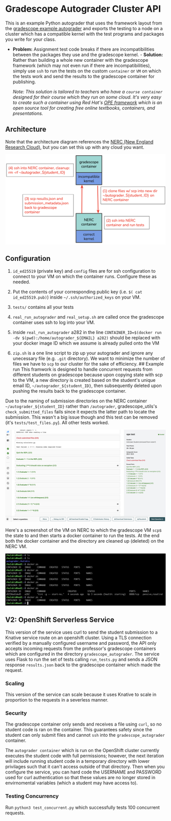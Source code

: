 # Gradescope Autograder Cluster API

This is an example Python autograder that uses the framework layout
from the [gradescope example
autograder](https://github.com/gradescope/autograder_samples/tree/master/python)
and exports the testing to a node on a cluster which has a compatible
kernel with the test programs and packages you write for your class.

- **Problem:** Assignment test code breaks if there are
 incompatibilities between the packages they use and the gradescope
 kernel.  - **Solution:** Rather than building a whole new container
 with the gradescope framework (which may not even run if there are
 incompatibilities), simply use `ssh` to run the tests on the custom
 `container` or `VM` on which the tests work and send the results to
 the gradescope container for publishing.

  *Note: This solution is tailored to teachers who have a `course
  container` designed for their course which they run on some
  cloud. It's very easy to create such a container using Red Hat's
  [OPE
  framework](https://github.com/OPEFFORT/OPE-Testing/tree/container-base-ope)
  which is an open source tool for creating free online textbooks,
  containers, and presentations.*

## Architecture

Note that the architecture diagram references the
[NERC (New England Research
Cloud)](https://nerc-project.github.io/nerc-docs/get-started/create-a-user-portal-account/),
but you can set this up with any cloud you want.

![Architecture diagram](images/architecture.png)

## Configuration

1. `id_ed25519` (private key) and `config` files are for ssh configuration to
   connect to your VM on which the container runs. Configure these as needed.

2. Put the contents of your corresponding public key (i.e. `$( cat
   id_ed25519.pub)`) inside `~/.ssh/authorized_keys` on your VM.

3. `tests/` contains all your tests

4. `real_run_autograder` and `real_setup.sh` are called once the gradescope
   container uses ssh to log into your VM.

5. inside `real_run_autograder` a282 in the line `CONTAINER_ID=$(docker run -dv
   $(pwd):/home/autograder_${EMAIL} a282)` should be replaced with your docker
   image ID which we assume is already pulled onto the VM

6. `zip.sh` is a one line script to zip up your autograder and ignore any
   unecessary file (e.g. `.git` directory). We want to minimize the number of
   files we have to `scp` to our cluster for the sake of efficiency.  ##
   Example run This framwork is designed to handle concurrent requests from
   different students on gradescope because upon copying state with scp to the
   VM, a new directory is created based on the student's unique email ID,
   `~/autograder_${student_ID}`, then subsequently deleted upon pushing the
   results back to the gradescope container.

Due to the naming of submission directories on the NERC container
`~/autograder_${student_ID}` rather than `/autograder`,
gradescope_utils's `check_submitted_files` fails since it expects the
latter path to locate the submission. This wasn't a big issue though
and this test can be removed (it's `tests/test_files.py`). All other
tests worked.

![Screenshot showing passing tests](images/test_results.png)

Here's a screenshot of the VM on NERC to which the gradescope VM
`scp`s the state to and then starts a docker container to run the
tests. At the end both the docker container and the directory are
cleaned up (deleted) on the NERC VM. 

![Screenshot showing the result of running docker ps](images/docker_ps.png)

## V2: OpenShift Serverless Service

This version of the service uses curl to send the student submission to a
Knative service route on an openshift cluster. Using a TLS connection verified
by a manually configured username and password, the API only accepts incoming
requests from the professor's gradescope containers which are configured in the
directory `gradescope_autograder`.  The service uses Flask to run the set of
tests calling `run_tests.py` and sends a JSON response `results.json` back to
the gradescope container which made the request.

### Scaling

This version of the service can scale because it uses Knative to scale in
proportion to the requests in a severless manner.

### Security

The gradescope container only sends and receives a file using `curl`, so no
student code is ran on the container. This guarantees safety since the student
can only submit files and cannot `ssh` into the `gradescope_autograder`
container.

The `autograder container` which is run on the OpenShift cluster currently
executes the student code with full permissions; however, the next iteration
will include running student code in a temporary directory with lower
privilages such that it can't access outside of that directory. Then when you
configure the service, you can hard code the USERNAME and PASSWORD used for
curl authentication so that these values are no longer stored in envirnomental
variables (which a student may have access to).

### Testing Concurrency

Run `python3 test_concurrent.py` which successfully tests 100 concurrent
requests.

